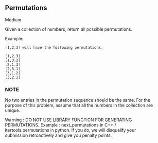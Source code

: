 ## Permutations

Medium

Given a collection of numbers, return all possible permutations.

Example:
```
[1,2,3] will have the following permutations:

[1,2,3]
[1,3,2]
[2,1,3] 
[2,3,1] 
[3,1,2] 
[3,2,1]
```

### NOTE

No two entries in the permutation sequence should be the same.
For the purpose of this problem, assume that all the numbers in the collection are unique.

Warning : DO NOT USE LIBRARY FUNCTION FOR GENERATING PERMUTATIONS.
Example : next_permutations in C++ / itertools.permutations in python.
If you do, we will disqualify your submission retroactively and give you penalty points.
